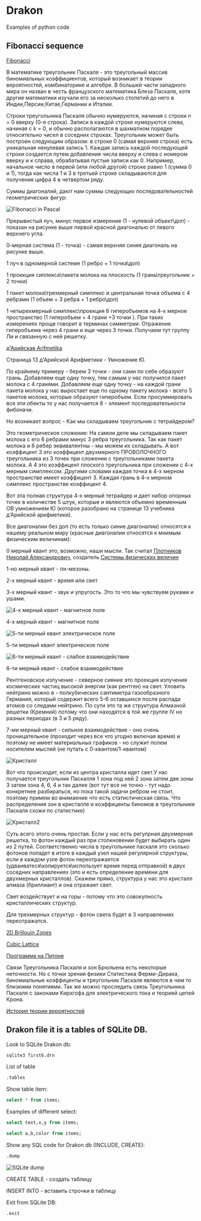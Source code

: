 # Drakon
Examples of python code 

## Fibonacci sequence


[Fibonacci](https://www.mathsisfun.com/numbers/fibonacci-sequence.html)

В математике треугольник Паскаля - это треугольный массив биномиальных коэффициентов, который возникает в теории вероятностей, комбинаторике и алгебре. В большей части западного мира он назван в честь французского математика Блеза Паскаля, хотя другие математики изучали его за несколько столетий до него в Индии,Персии,Китае,Германии и Италии.

Строки треугольника Паскаля обычно нумеруются, начиная с строки n = 0 вверху (0-я строка). Записи в каждой строке нумеруются слева, начиная с k = 0, и обычно располагаются в шахматном порядке относительно чисел в соседних строках. Треугольник может быть построен следующим образом: в строке 0 (самая верхняя строка) есть уникальная ненулевая запись 1. Каждая запись каждой последующей строки создается путем добавления числа вверху и слева с номером вверху и к справа, обрабатывая пустые записи как 0. Например, начальное число в первой (или любой другой) строке равно 1 (сумма 0 и 1), тогда как числа 1 и 3 в третьей строке складываются для получения цифра 4 в четвертом ряду.

Суммы диагоналий, дают нам суммы следующих последовательностей геометрических фигур:

![Fibonacci in Pascal](https://upload.wikimedia.org/wikipedia/commons/thumb/2/2d/Fibonacci_in_Pascal_triangle.png/330px-Fibonacci_in_Pascal_triangle.png)

Прерывистый луч, минус первое измерение (1 - нулевой объект\доп) - показан на рисунке выше первой красной диагональю от левого верхнего угла.

0-мерная система (1 - точка) - самая верхняя синяя диагональ на рисунке выше.

1 луч в одномерной системе (1 ребро + 1 точка\доп)

1 проекция сиплекса\пакета молока на плоскость (1 грань\треугольник + 2 точки)

1 пакет молока\трехмерный симплекс и центральная точка объема с 4 ребрами (1 объем + 3 ребра + 1 ребро\доп)

1 четырехмерный симплекс\проекция 8 гиперобъемов на 4-х мерное пространство (1 гиперобъем + 4 грани +3 точки ). При таких измерениях проще говорит в терминах симметрии. Отражение гиперобъема через 4 грани и еще через 3 точки. Получаем тут группу Ли и связанную с ней решетку.

[д'Арийская Arifmetika](http://www.vixri.com/d/Nasledie%20slavjan%20i%20Ariev%20%20_X-Arijskaja%20arifmetika.pdf)

Страница 13 д'Арийской Арифметики - Умножение Ю. 

По крайнему примеру - берем 3 точки - они сами по себе образуют грань. Добавляем еще одну точку, тем самым у нас получился пакет молока с 4 гранями. Добавляем еще одну точку - на каждой грани пакета молока у нас выростает еще по одному пакету молока - всего 5 пакетов молока, которые образуют гиперобъем.
Если просуммировать все эти обекты то у нас получается 8 - элемент последовательности фибоначи. 

Но возникает вопрос - Как мы складываем треугольник с тетрайдером? 

Это геометрическое сложение: На самом деле мы складываем пакет молока с его 6 ребрами минус 3 ребра треугольника. Так как пакет молока и 6 ребер эквивалентны - мы можем их складывать. А вот коэффицент 3 это коэффицент двухмерного ПРОВОЛОЧНОГО треугольника из 3 точек при сложении с треугольниками пакета молока. А 4 это коэффицент плоского треугольника при сложении с 4-х мерным симплексом. Другими словами каждая точка в 4-х мерном пространстве имеет коэффицент 3. Каждая грань в 4-х мерном симплекс пространстве коэффицент 4.

Вот эта полная структура 4-х мерный тетрайдер и дает набор опорных точек в количестве 5 штук, которые и являются объемно временным ОВ умножением Ю (которое разобрано на странице 13 учебника д'Арийской арифметики). 

Все диагоналии без доп (то есть только синие диагоналии) относятся к нашему реальном миру (красные диагоналии относятся к мнимым физическим величинам): 

0 мерный квант это, возможно, наши мысли. Так считал [Плотников Николай Александрович](http://plotnikovna.narod.ru/), создатель [Системы физических величин](http://plotnikovna.narod.ru/01.jpg)

1-но мерный квант - пи-мезоны.

2-х мерный квант - время или свет

3-х мерный квант - звук и упругость. Это то что мы чувствуем руками и ушами.

![4-х мерный квант - магнитное поле](http://www.vlf.it/cumiana/last-supercoil.jpg)

4-х мерный квант - магнитное поле

![5-ти мерный квант электрическое поле](http://www.vlf.it/cumiana/last-geomar.jpg)

5-ти мерный квант электрическое поле

![6-ти мерный квант - слабое взаимодействие](https://e-finland.ru/media/cache/4b/8c/4b8cfcb72c502ab3610e1c2191eb3775.jpg)

6-ти мерный квант - слабое взаимодействие

Рентгеновское излучение - северное сияние это проекция излучения космических частиц высокой энергии (как рентген) на свет. Уловить нейтрино можно в - полкубических сантиметра газообразного Германия, который содержит всего 5-6 оставшихся после распада атомов со следами нейтрино. По сути это та же структура Алмазной решетки (Кремний) потому что они находятся в той же группе IV но разных периодах (в 3 и 5 ряду).

7-ми мерный квант - сильное взаимодействие - оно очень проницательное (проходит через все что угодно включая время) и поэтому не имеет материальных графиков - но служит полем носителем мыслей (не путать с 0-квантом/1-квантом)


![Кристалл](http://forum.holding.bz/uploads/images/4/569f3798546c0f2e64b86444f3dba3c4.png)

Вот что происходит, если из центра кристалла идет свет.У нас получается треугольник Паскалля 1 зона под ней 2 зона затем две зоны 3 затем зона 4, 6, 4 и так далее (вот тут все не точно - тут надо конкретнее разбираться, но пока такой задачи ребром не стоит, поэтому примем во внимаение что есть статистическая связь. Что распределения зон в кристалле и коэффиценты биномов в треугольнике Паскаля схожи по статистике)

![Кристалл2](http://sceptic-ratio.narod.ru/ma/km27/image034.jpg)

Суть всего этого очень простая. Если у нас есть регулрная двухмерная решетка, то фотон каждый раз при столкновении будет выбирать один из 2 путей. Соответственно числа в треугольнике паскаля это сколько фотонов попадет в итоге в каждый узел нашей регулярной структуры, если в каждом узле фотон переотражается (удваиватеся\копируется\использует время перед отправкой) в двух соседних направлениях (это и есть определение времени для двухмерных кристаллов). Скажем прямо, структура у нас это кристалл алмаза (бриллиант) и она отражает свет. 

Свет воздействует и на горы - потому что это совокупность кристаллических структур. 

Для трехмерных структур - фотон света будет в 3 направлениях переотражатся.

[2D Brillouin Zones](https://demonstrations.wolfram.com/2DBrillouinZones/)

[Cubic Lattice](https://mathworld.wolfram.com/CubicLattice.html)

[Программа на Питоне](https://github.com/hedhyw/BrillouinZones)

Cвязи Треугольника Паскаля и зон Брюльена есть некоторые неточности. Но с точки зрения физики Статистика Ферми-Дирака, биномиальные коэффиценты и треугольник Паскаля являются в чем то близкими понятиями. Так же можно проследить связь Треугольника Паскаля с законами Кирхгофа для электрического тока и теорией цепей Крона.

[История теории вероятностей](https://wikipedia24.ru/%D0%98%D1%81%D1%82%D0%BE%D1%80%D0%B8%D1%8F_%D1%82%D0%B5%D0%BE%D1%80%D0%B8%D0%B8_%D0%B2%D0%B5%D1%80%D0%BE%D1%8F%D1%82%D0%BD%D0%BE%D1%81%D1%82%D0%B5%D0%B9)



## Drakon file it is a tables of SQLite DB.

Look to SQLite Drakon db:

```sh
sqlite3 first6.drn
```

List of table

```sh
.tables
```

Show table item:

```sql
select * from items;
```

Examples of different select:

```sql
select text,x,y from items;

select a,b,color from items;
```

Show any SQL code for Drakon db (INCLUDE, CREATE):

```sh
.dump
```

![SQLite dump](http://homedevice.pro/wp-content/uploads/2020/12/SQLite.png)

CREATE TABLE - создать таблицу

INSERT INTO - вставить строчки в таблицу

Exit from SQLite DB:

```sh
.exit
```
